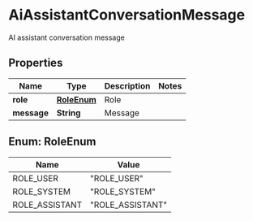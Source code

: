 

# AiAssistantConversationMessage

AI assistant conversation message

## Properties

| Name | Type | Description | Notes |
|------------ | ------------- | ------------- | -------------|
|**role** | [**RoleEnum**](#RoleEnum) | Role |  |
|**message** | **String** | Message |  |



## Enum: RoleEnum

| Name | Value |
|---- | -----|
| ROLE_USER | &quot;ROLE_USER&quot; |
| ROLE_SYSTEM | &quot;ROLE_SYSTEM&quot; |
| ROLE_ASSISTANT | &quot;ROLE_ASSISTANT&quot; |



